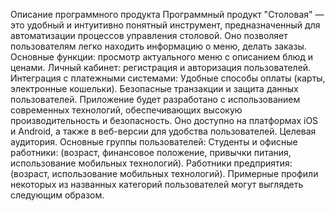 Описание программного продукта
Программный продукт "Столовая" — это удобный и интуитивно понятный инструмент, предназначенный для автоматизации процессов управления столовой. Оно позволяет пользователям легко находить информацию о меню, делать заказы. 
Основные функции: просмотр актуального меню с описанием блюд и ценами. Личный кабинет: регистрация и авторизация пользователей.
Интеграция с платежными системами: Удобные способы оплаты (карты, электронные кошельки). Безопасные транзакции и защита данных пользователей.
Приложение будет разработано с использованием современных технологий, обеспечивающих высокую производительность и безопасность. Оно доступно на платформах iOS и Android, а также в веб-версии для удобства пользователей.
Целевая аудитория. Основные группы пользователей: Студенты и офисные работники: (возраст, финансовое положение, привычки питания, использование мобильных технологий). Работники предприятия: (возраст, использование мобильных технологий). Примерные профили некоторых из названных категорий пользователей могут выглядеть следующим образом.

